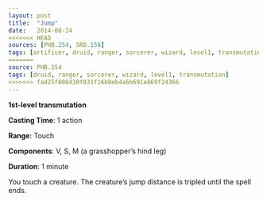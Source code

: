 ```yaml
---
layout: post
title:  "Jump"
date:   2014-08-24
<<<<<<< HEAD
sources: [PHB.254, SRD.158]
tags: [artificer, druid, ranger, sorcerer, wizard, level1, transmutation]
=======
source: PHB.254
tags: [druid, ranger, sorcerer, wizard, level1, transmutation]
>>>>>>> fad25f008430f031f16b0eb4a6b691e869f24366
---
```


**1st-level transmutation**

**Casting Time**: 1 action

**Range**: Touch

**Components**: V, S, M (a grasshopper’s hind leg)

**Duration**: 1 minute

You touch a creature. The creature’s jump distance is tripled until the spell ends.

